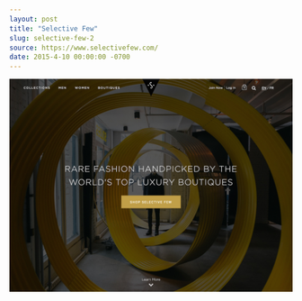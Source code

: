 ```yaml
---
layout: post
title: "Selective Few"
slug: selective-few-2
source: https://www.selectivefew.com/
date: 2015-4-10 00:00:00 -0700
---
```


<img src="/screenshots/selective-few-2.jpg">
